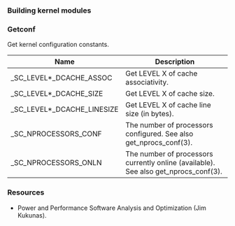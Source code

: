 ### Building kernel modules

### Getconf

Get kernel configuration constants.

Name                       | Description
-------------------------- | -----------
_SC_LEVEL*_DCACHE_ASSOC    | Get LEVEL X of cache associativity.
_SC_LEVEL*_DCACHE_SIZE     | Get LEVEL X of cache size.
_SC_LEVEL*_DCACHE_LINESIZE | Get LEVEL X of cache line size (in bytes).
_SC_NPROCESSORS_CONF       | The number of processors configured.  See also get_nprocs_conf(3).
_SC_NPROCESSORS_ONLN       | The number of processors currently online (available).  See also get_nprocs_conf(3).

### Resources

- Power and Performance Software Analysis and Optimization
  (Jim Kukunas).